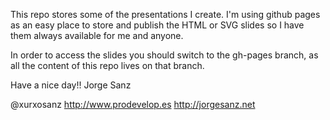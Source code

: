 This repo stores some of the presentations I create. I'm using
github pages as an easy place to store and publish the HTML or
SVG slides so I have them always available for me and anyone.

In order to access the slides you should switch to the gh-pages
branch, as all the content of this repo lives on that branch.

Have a nice day!!
Jorge Sanz

@xurxosanz
http://www.prodevelop.es
http://jorgesanz.net
